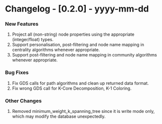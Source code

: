 # Changelog - [0.2.0] - yyyy-mm-dd

### New Features
1. Project all (non-string) node properties using the appropriate (integer/float) types.
2. Support personalisation, post-filtering and node name mapping in centrality algorithms whenever appropriate.
3. Support post-filtering and node name mapping in community algorithms whenever appropriate.

### Bug Fixes
1. Fix GDS calls for path algorithms and clean up returned data format.
2. Fix wrong GDS call for K-Core Decomposition, K-1 Coloring.

### Other Changes
1. Removed minimum_weight_k_spanning_tree since it is write mode only, which may modify the database unexpectedly.
